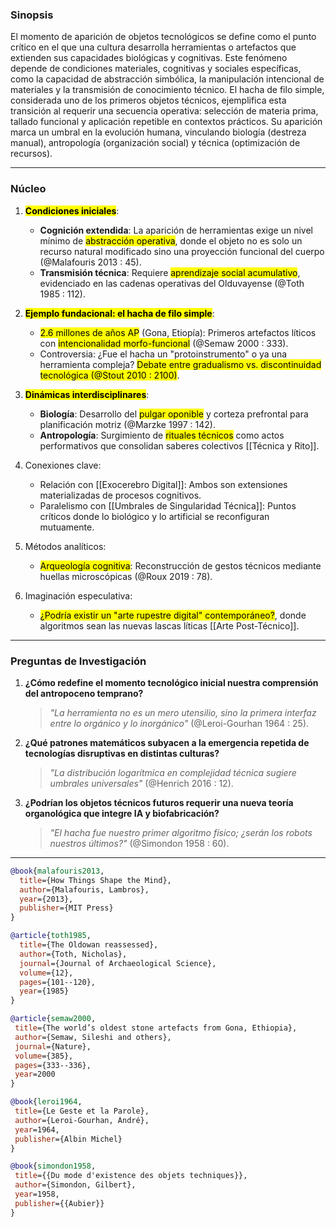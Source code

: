 
### Sinopsis  
El momento de aparición de objetos tecnológicos se define como el punto crítico en el que una cultura desarrolla herramientas o artefactos que extienden sus capacidades biológicas y cognitivas. Este fenómeno depende de condiciones materiales, cognitivas y sociales específicas, como la capacidad de abstracción simbólica, la manipulación intencional de materiales y la transmisión de conocimiento técnico. El hacha de filo simple, considerada uno de los primeros objetos técnicos, ejemplifica esta transición al requerir una secuencia operativa: selección de materia prima, tallado funcional y aplicación repetible en contextos prácticos. Su aparición marca un umbral en la evolución humana, vinculando biología (destreza manual), antropología (organización social) y técnica (optimización de recursos).

---

### Núcleo  

1. <mark class='hltr-green'>**Condiciones iniciales**</mark>:  
   - **Cognición extendida**: La aparición de herramientas exige un nivel mínimo de <mark class='hltr-blue'>abstracción operativa</mark>, donde el objeto no es solo un recurso natural modificado sino una proyección funcional del cuerpo (@Malafouris 2013 : 45).  
   - **Transmisión técnica**: Requiere <mark class='hltr-orange'>aprendizaje social acumulativo</mark>, evidenciado en las cadenas operativas del Olduvayense (@Toth 1985 : 112).  

2. <mark class='hltr-green'>**Ejemplo fundacional: el hacha de filo simple**</mark>:  
   - <mark class='hltr-yellow'>2.6 millones de años AP</mark> (Gona, Etiopía): Primeros artefactos líticos con <mark class='hltr-blue'>intencionalidad morfo-funcional</mark> (@Semaw 2000 : 333).  
   - Controversia: ¿Fue el hacha un "protoinstrumento" o ya una herramienta compleja? <mark class='hltr-red'>Debate entre gradualismo vs. discontinuidad tecnológica (@Stout 2010 : 2100)</mark>.  

3. <mark class='hltr-green'>**Dinámicas interdisciplinares**</mark>:  
   - **Biología**: Desarrollo del <mark class='hltr-blue'>pulgar oponible</mark> y corteza prefrontal para planificación motriz (@Marzke 1997 : 142).  
   - **Antropología**: Surgimiento de <mark class='hltr-purple'>rituales técnicos</mark> como actos performativos que consolidan saberes colectivos [[Técnica y Rito]].  

4. Conexiones clave:  
   - Relación con [[Exocerebro Digital]]: Ambos son extensiones materializadas de procesos cognitivos.  
   - Paralelismo con [[Umbrales de Singularidad Técnica]]: Puntos críticos donde lo biológico y lo artificial se reconfiguran mutuamente.  

5. Métodos analíticos:  
   - <mark class='hltr-orange'>Arqueología cognitiva</mark>: Reconstrucción de gestos técnicos mediante huellas microscópicas (@Roux 2019 : 78).  

6. Imaginación especulativa:  
   - <mark class='hltr-purple'>¿Podría existir un "arte rupestre digital" contemporáneo?</mark>, donde algoritmos sean las nuevas lascas líticas [[Arte Post-Técnico]].  

---

### Preguntas de Investigación  

1. **¿Cómo redefine el momento tecnológico inicial nuestra comprensión del antropoceno temprano?**  
   > *"La herramienta no es un mero utensilio, sino la primera interfaz entre lo orgánico y lo inorgánico"* (@Leroi-Gourhan 1964 : 25).  

2. **¿Qué patrones matemáticos subyacen a la emergencia repetida de tecnologías disruptivas en distintas culturas?**  
   > *"La distribución logarítmica en complejidad técnica sugiere umbrales universales"* (@Henrich 2016 : 12).  

3. **¿Podrían los objetos técnicos futuros requerir una nueva teoría organológica que integre IA y biofabricación?**  
   > *"El hacha fue nuestro primer algoritmo físico; ¿serán los robots nuestros últimos?"* (@Simondon 1958 : 60).  

---

```bibtex
@book{malafouris2013,
  title={How Things Shape the Mind},
  author={Malafouris, Lambros},
  year={2013},
  publisher={MIT Press}
}

@article{toth1985,
  title={The Oldowan reassessed},
  author={Toth, Nicholas},
  journal={Journal of Archaeological Science},
  volume={12},
  pages={101--120},
  year={1985}
}

@article{semaw2000,
 title={The world’s oldest stone artefacts from Gona, Ethiopia},
 author={Semaw, Sileshi and others},
 journal={Nature},
 volume={385},
 pages={333--336},
 year=2000
}

@book{leroi1964,
 title={Le Geste et la Parole},
 author={Leroi-Gourhan, André},
 year=1964,
 publisher={Albin Michel}
}

@book{simondon1958,
 title={{Du mode d'existence des objets techniques}},
 author={Simondon, Gilbert},
 year=1958,
 publisher={{Aubier}}
}
```